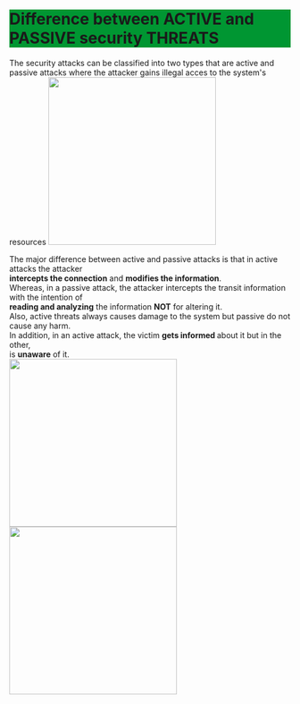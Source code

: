 <html>
    <head>
        <meta charset="utf-8">
        <title> Internet Security </title>
        <style>
	    title{
		color:green;
	    }
            h1{
            background-color:rgb(0,150,50);
	    }
        </style> 
        </head>
        <h1>Difference between <strong>ACTIVE</strong> and <strong>PASSIVE</strong> security <strong>THREATS</strong> </h1>
    <body>

<p>The security attacks can be classified into two types that are active and passive attacks where the attacker gains illegal acces to the system's resources
   <img src="https://techdifferences.com/wp-content/uploads/2018/02/intro-image.jpg" width="300" length="400">
</p>
<p>The major difference between active and passive attacks is that in active attacks the attacker<br>
 <strong>intercepts the connection</strong> and <strong>modifies the information</strong>.<br>
 Whereas, in a passive attack, the attacker intercepts the transit information with the intention of <br>
 <strong>reading and analyzing</strong> the information <strong>NOT</strong> for altering it.<br>
 Also, active threats always causes damage to the system but passive do not cause any harm.<br>
 In addition, in an active attack, the victim <strong>gets informed </strong> about it but in the other,<br>
 is <strong>unaware</strong> of it.<br>
   
   <img src="https://media.geeksforgeeks.org/wp-content/uploads/20190521143129/Untitled-Diagram-271.png" width="300" length="400">
   <img src="https://techdifferences.com/wp-content/uploads/2018/02/active-attack-modified.jpg" width="300" length="400">
</p>
 </body>
  </html>
